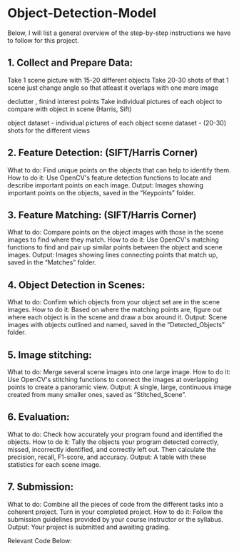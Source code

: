 # Object-Detection-Model

Below, I will list a general overview of the step-by-step instructions we have to follow for this project.


## 1. Collect and Prepare Data:
Take 1 scene picture with 15-20 different objects
Take 20-30 shots of that 1 scene
just change angle so that atleast it overlaps with one more image

declutter , finind interest points
Take individual pictures of each object to compare with object in scene (Harris, Sift)

object dataset - individual pictures of each object
scene dataset - (20-30) shots for the different views

## 2. Feature Detection: (SIFT/Harris Corner)
What to do: Find unique points on the objects that can help to identify them.
How to do it: Use OpenCV's feature detection functions to locate and describe important points on each image.
Output: Images showing important points on the objects, saved in the “Keypoints” folder.


## 3. Feature Matching: (SIFT/Harris Corner)
What to do: Compare points on the object images with those in the scene images to find where they match.
How to do it: Use OpenCV's matching functions to find and pair up similar points between the object and scene images.
Output: Images showing lines connecting points that match up, saved in the “Matches” folder.

## 4. Object Detection in Scenes: 
What to do: Confirm which objects from your object set are in the scene images.
How to do it: Based on where the matching points are, figure out where each object is in the scene and draw a box around it.
Output: Scene images with objects outlined and named, saved in the “Detected_Objects” folder.

## 5. Image stitching: 
What to do: Merge several scene images into one large image.
How to do it: Use OpenCV's stitching functions to connect the images at overlapping points to create a panoramic view.
Output: A single, large, continuous image created from many smaller ones, saved as “Stitched_Scene”.

## 6. Evaluation:
What to do: Check how accurately your program found and identified the objects.
How to do it: Tally the objects your program detected correctly, missed, incorrectly identified, and correctly left out. Then calculate the precision, recall, F1-score, and accuracy.
Output: A table with these statistics for each scene image.

## 7. Submission:
What to do: Combine all the pieces of code from the different tasks into a coherent project. Turn in your completed project.
How to do it: Follow the submission guidelines provided by your course instructor or the syllabus.
Output: Your project is submitted and awaiting grading.



Relevant Code Below:

